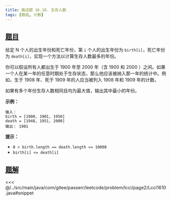 ```yaml
---
title: 面试题 16.10. 生存人数
tags: [数组, 计数]
---
```



## [题目](https://leetcode.cn/problems/living-people-lcci/)
给定 N 个人的出生年份和死亡年份，第 `i` 个人的出生年份为 `birth[i]`，死亡年份为 `death[i]`，实现一个方法以计算生存人数最多的年份。

你可以假设所有人都出生于 1900 年至 2000 年（含 1900 和 2000 ）之间。如果一个人在某一年的任意时期处于生存状态，那么他应该被纳入那一年的统计中。例如，生于 1908 年、死于 1909 年的人应当被列入 1908 年和 1909 年的计数。

如果有多个年份生存人数相同且均为最大值，输出其中最小的年份。

**示例：**

```
输入：
birth = [1900, 1901, 1950]
death = [1948, 1951, 2000]
输出： 1901
```

**提示：**

* `0 < birth.length == death.length <= 10000`
* `birth[i] <= death[i]`


## [题解](https://github.com/PasseRR/JavaLeetCode/blob/master/src/main/java/com/gitee/passerr/leetcode/problem/lcci/page2/Lcci1610.java)

<<< @/../src/main/java/com/gitee/passerr/leetcode/problem/lcci/page2/Lcci1610.java#snippet
